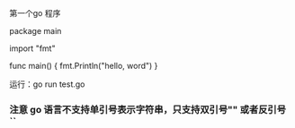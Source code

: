 第一个go 程序

package main

import "fmt"

func main() {
	fmt.Println("hello, word")
}

运行：go run test.go

### 注意 go 语言不支持单引号表示字符串，只支持双引号"" 或者反引号 ``
